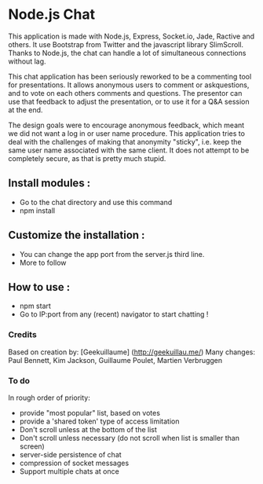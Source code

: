 Node.js Chat
===

This application is made with Node.js, Express, Socket.io, Jade, Ractive and others.
It use Bootstrap from Twitter and the javascript library SlimScroll.
Thanks to Node.js, the chat can handle a lot of simultaneous connections without lag.

This chat application has been seriously reworked to be a commenting tool for 
presentations. It allows anonymous users to comment or askquestions, and to vote on each others comments and questions. The presentor can use that feedback to adjust the presentation, or to use it for a Q&A session at the end.

The design goals were to encourage anonymous feedback, which meant we did not want a log in or user name procedure. This application tries to deal with the challenges of making that anonymity "sticky", i.e. keep the same user name associated with the same client. It does not attempt to be completely secure, as that is pretty much stupid.

## Install modules :

- Go to the chat directory and use this command
- npm install

## Customize the installation :

- You can change the app port from the server.js third line.
- More to follow

## How to use :

- npm start
- Go to IP:port from any (recent) navigator to start chatting !

### Credits

Based on creation by: [Geekuillaume] (http://geekuillau.me/)
Many changes: Paul Bennett, Kim Jackson, Guillaume Poulet, Martien Verbruggen

### To do

In rough order of priority:

- provide "most popular" list, based on votes
- provide a 'shared token' type of access limitation
- Don't scroll unless at the bottom of the list
- Don't scroll unless necessary (do not scroll when list is smaller than screen)
- server-side persistence of chat
- compression of socket messages
- Support multiple chats at once